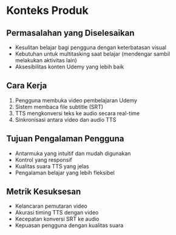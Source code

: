 # Konteks Produk

## Permasalahan yang Diselesaikan
- Kesulitan belajar bagi pengguna dengan keterbatasan visual
- Kebutuhan untuk multitasking saat belajar (mendengar sambil melakukan aktivitas lain)
- Aksesibilitas konten Udemy yang lebih baik

## Cara Kerja
1. Pengguna membuka video pembelajaran Udemy
2. Sistem membaca file subtitle (SRT)
3. TTS mengkonversi teks ke audio secara real-time
4. Sinkronisasi antara video dan audio TTS

## Tujuan Pengalaman Pengguna
- Antarmuka yang intuitif dan mudah digunakan
- Kontrol yang responsif
- Kualitas suara TTS yang jelas
- Pengalaman belajar yang lebih fleksibel

## Metrik Kesuksesan
- Kelancaran pemutaran video
- Akurasi timing TTS dengan video
- Kecepatan konversi SRT ke audio
- Kepuasan pengguna dengan kualitas suara